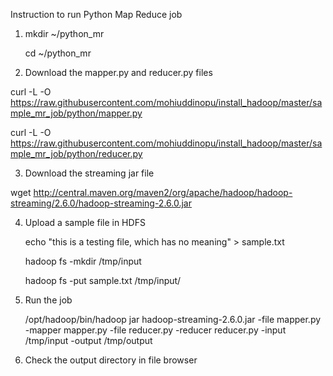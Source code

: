 Instruction to run Python Map Reduce job 

1. mkdir ~/python_mr

   cd ~/python_mr

2. Download the mapper.py and reducer.py files

  curl -L -O https://raw.githubusercontent.com/mohiuddinopu/install_hadoop/master/sample_mr_job/python/mapper.py

  curl -L -O https://raw.githubusercontent.com/mohiuddinopu/install_hadoop/master/sample_mr_job/python/reducer.py

3. Download the streaming jar file 

  wget http://central.maven.org/maven2/org/apache/hadoop/hadoop-streaming/2.6.0/hadoop-streaming-2.6.0.jar
  
4. Upload a sample file in HDFS

   echo "this is a testing file, which has no meaning" > sample.txt

   hadoop fs -mkdir /tmp/input

   hadoop fs -put sample.txt /tmp/input/

5. Run the job 

   /opt/hadoop/bin/hadoop jar hadoop-streaming-2.6.0.jar  -file mapper.py  -mapper mapper.py -file reducer.py   -reducer reducer.py -input /tmp/input -output /tmp/output
   
6. Check the output directory in file browser

   
